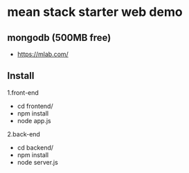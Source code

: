 # mean stack starter web demo

## mongodb (500MB free)
- https://mlab.com/

## Install
1.front-end
- cd frontend/
- npm install
- node app.js

2.back-end
- cd backend/
- npm install
- node server.js
